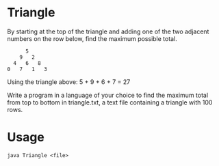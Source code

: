 Triangle
========
By starting at the top of the triangle and adding one of the two adjacent numbers on the row below, find the maximum possible total.

          5
        9   2
      4   6   8
    0   7   1   3
    
Using the triangle above: 5 + 9 + 6 + 7 = 27

Write a program in a language of your choice to find the maximum total from top to bottom in triangle.txt, a text file containing a triangle with 100 rows.

Usage
=====

```
java Triangle <file>
```
